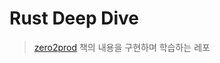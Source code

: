 # Rust Deep Dive

> [zero2prod](https://www.zero2prod.com/index.html?country=Korea&discount_code=SEA60) 책의 내용을 구현하며 학습하는 레포
